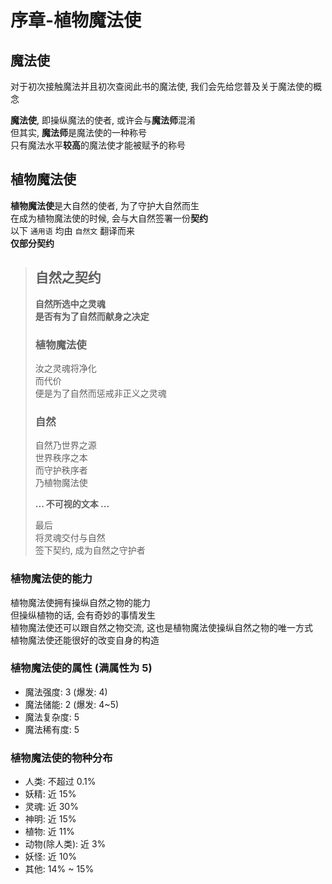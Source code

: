 # 序章-植物魔法使

## 魔法使
对于初次接触魔法并且初次查阅此书的魔法使, 我们会先给您普及关于魔法使的概念  

**魔法使**, 即操纵魔法的使者, 或许会与**魔法师**混淆  
但其实, **魔法师**是魔法使的一种称号  
只有魔法水平**较高**的魔法使才能被赋予的称号  

## 植物魔法使
**植物魔法使**是大自然的使者, 为了守护大自然而生  
在成为植物魔法使的时候, 会与大自然签署一份**契约**  
以下 `通用语` 均由 `自然文` 翻译而来  
**仅部分契约**  

> ## 自然之契约
> **自然所选中之灵魂**  
> **是否有为了自然而献身之决定**  
> 
> ### 植物魔法使
> 汝之灵魂将净化  
> 而代价  
> 便是为了自然而惩戒非正义之灵魂  
> 
> ### 自然
> 自然乃世界之源  
> 世界秩序之本  
> 而守护秩序者  
> 乃植物魔法使  
> 
> **... 不可视的文本 ...**
> 
> 最后  
> 将灵魂交付与自然  
> 签下契约, 成为自然之守护者  

### 植物魔法使的能力
植物魔法使拥有操纵自然之物的能力  
但操纵植物的话, 会有奇妙的事情发生  
植物魔法使还可以跟自然之物交流, 这也是植物魔法使操纵自然之物的唯一方式  
植物魔法使还能很好的改变自身的构造    

### 植物魔法使的属性 (满属性为 5)
* 魔法强度: 3 (爆发: 4)
* 魔法储能: 2 (爆发: 4~5)
* 魔法复杂度: 5
* 魔法稀有度: 5

### 植物魔法使的物种分布
* 人类: 不超过 0.1%
* 妖精: 近 15%
* 灵魂: 近 30%
* 神明: 近 15%
* 植物: 近 11%
* 动物(除人类): 近 3%
* 妖怪: 近 10%
* 其他: 14% ~ 15%